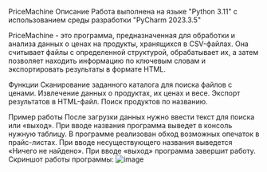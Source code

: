 PriceMachine
Описание
Работа выполнена на языке "Python 3.11" с использованием среды разработки "PyCharm 2023.3.5"

PriceMachine - это программа, предназначенная для обработки и анализа данных о ценах на продукты, хранящихся в CSV-файлах. Она считывает файлы с определенной структурой, обрабатывает их, а затем позволяет находить информацию по ключевым словам и экспортировать результаты в формате HTML.

Функции
Сканирование заданного каталога для поиска файлов с ценами.
Извлечение данных о продуктах, их ценах и весе.
Экспорт результатов в HTML-файл.
Поиск продуктов по названию.

Пример работы
После загрузки данных нужно ввести текст для поиска или «выход». При вводе названия программа выведет в консоль нужную таблицу. В программе реализован обход возможных опечаток в прайс-листах.
При вводе несуществующего названия выведется «Ничего не найдено». При вводе «выход» программа завершит работу. Скриншот работы программы:
![image](https://github.com/user-attachments/assets/6afdca0c-f271-4a93-a8a1-2ed1f9618c17)

